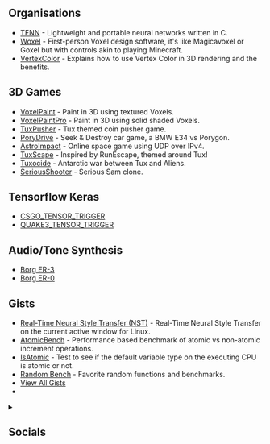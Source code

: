 ## Organisations
* [TFNN](https://github.com/TFNN) - Lightweight and portable neural networks written in C.
* [Woxel](https://github.com/woxels) - First-person Voxel design software, it's like Magicavoxel or Goxel but with controls akin to playing Minecraft.
* [VertexColor](https://github.com/VertexColor) - Explains how to use Vertex Color in 3D rendering and the benefits.

## 3D Games
* [VoxelPaint](https://github.com/mrbid/VoxelPaint) - Paint in 3D using textured Voxels.
* [VoxelPaintPro](https://github.com/mrbid/VoxelPaintPro) - Paint in 3D using solid shaded Voxels.
* [TuxPusher](https://github.com/mrbid/TuxPusher) - Tux themed coin pusher game.
* [PoryDrive](https://github.com/mrbid/PoryDrive-2.0) - Seek & Destroy car game, a BMW E34 vs Porygon.
* [AstroImpact](https://github.com/mrbid/AstroImpact) - Online space game using UDP over IPv4.
* [TuxScape](https://github.com/mrbid/TuxScape) - Inspired by RunEscape, themed around Tux!
* [Tuxocide](https://github.com/mrbid/Tuxocide) - Antarctic war between Tux and Aliens.
* [SeriousShooter](https://github.com/mrbid/SeriousShooter) - Serious Sam clone.

## Tensorflow Keras
* [CSGO_TENSOR_TRIGGER](https://github.com/mrbid/CSGO_TENSOR_TRIGGER)
* [QUAKE3_TENSOR_TRIGGER](https://github.com/mrbid/QUAKE3_TENSOR_TRIGGER)

## Audio/Tone Synthesis
* [Borg ER-3](https://github.com/mrbid/Borg-ER-3)
* [Borg ER-0](https://github.com/mrbid/Borg-ER-0)

## Gists
* [Real-Time Neural Style Transfer (NST)](https://gist.github.com/mrbid/e400fdd9ceaa8b3d83ba67eecd39cdb7) - Real-Time Neural Style Transfer on the current active window for Linux.
* [AtomicBench](https://gist.github.com/mrbid/a33aa35b4f57ddc6812f351e11bb9349) - Performance based benchmark of atomic vs non-atomic increment operations.
* [IsAtomic](https://gist.github.com/mrbid/3040f54eb6942ed53daa044a9c055dbb) - Test to see if the default variable type on the executing CPU is atomic or not.
* [Random Bench](https://gist.github.com/mrbid/310bebaa9b0b5fb1bc47a3b5c7915231) - Favorite random functions and benchmarks.
* [View All Gists](https://gist.github.com/mrbid)
* 
<details>
  <summary><h2>Socials</h2></summary>
  <ul>
    <li><a href="https://james-william-fletcher.medium.com/">Medium</a></li>
    <li><a href="https://snapcraft.io/publisher/voxdsp">Snapcraft</a></li>
    <li><a href="https://gamejolt.com/@mrbid/games">Gamejolt</a></li>
    <li><a href="https://pushergames.itch.io/">Itch.io</a></li>
    <li><a href="https://archive.org/details/@mrbid">Archive</a></li>
    <li><a href="https://github.com/mrbid/mrbid.github.io/blob/main/README.md">WebGL</a></li>
  </ul>
</details>
